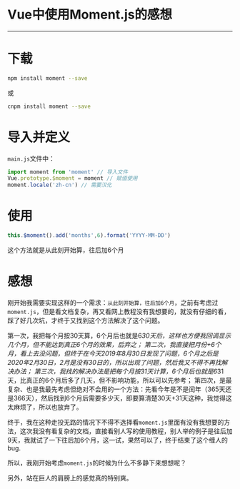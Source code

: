 #  Vue中使用Moment.js的感想

---

# 下载

```bash
npm install moment --save
```
或
```bash
cnpm install moment --save
```

# 导入并定义

`main.js`文件中：

```js
import moment from 'moment' // 导入文件
Vue.prototype.$moment = moment // 赋值使用
moment.locale('zh-cn') // 需要汉化
```

# 使用

```js
this.$moment().add('months',6).format('YYYY-MM-DD')
```

这个方法就是从此刻开始算，往后加6个月

# 感想

刚开始我需要实现这样的一个需求：`从此刻开始算，往后加6个月`，之前有考虑过`moment.js`，但是看文档复杂，再又看网上教程没有我想要的，就没有仔细的看，踩了好几次坑，才终于又找到这个方法解决了这个问题。

第一次，我把每个月按30天算，6个月后也就是6*30天后，这样也方便我回调显示几个月，但不能达到真正6个月的效果，后弃之；
第二次，我直接把月份+6个月，看上去没问题，但终于在今天2019年8月30日发现了问题，6个月之后是2020年2月30日，2月是没有30日的，所以出现了问题，然后我又不得不再找解决办法；
第三次，我找的解决办法是把每个月按31天计算，6个月后也就是6*31天，比真正的6个月后多了几天，但不影响功能，所以可以先参考；
第四次，是最复杂、也是我最先考虑但绝对不会用的一个方法：先看今年是不是闰年（365天还是366天），然后找到6个月后需要多少天，即要算清楚30天+31天这种，我觉得这太麻烦了，所以也放弃了。

终于，我在这种走投无路的情况下不得不选择看`moment.js`里面有没有我想要的方法，这次我没有看复杂的文档，直接看别人写的使用教程，别人举的例子是往后加9天，我就试了一下往后加6个月，这一试，果然可以了，终于结束了这个缠人的bug.

所以，我刚开始考虑`moment.js`的时候为什么不多静下来想想呢？

另外，站在巨人的肩膀上的感觉真的特别爽。